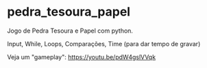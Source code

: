 # pedra_tesoura_papel
Jogo de Pedra Tesoura e Papel com python.

Input, While, Loops, Comparações, Time (para dar tempo de gravar)

Veja um "gameplay":
https://youtu.be/pdW4gslVVqk
